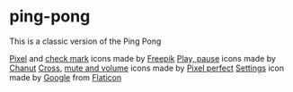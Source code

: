 # ping-pong

This is a classic version of the Ping Pong

[Pixel](https://www.flaticon.com/packs/interface-19) and [check mark](https://www.flaticon.com/packs/basic-application) icons made by [Freepik](https://www.flaticon.com/authors/freepik) 
[Play, pause](https://www.flaticon.com/packs/music-player-icons) icons made by [Chanut](https://www.flaticon.com/authors/chanut)
[Cross](https://www.flaticon.com/packs/basic-ui-5), [mute and volume](https://www.flaticon.com/packs/music-37) icons made by [Pixel perfect](https://www.flaticon.com/authors/pixel-perfect)
[Settings](https://www.flaticon.com/packs/action) icon made by [Google](https://www.flaticon.com/authors/google)
from [Flaticon](https://www.flaticon.com/)
